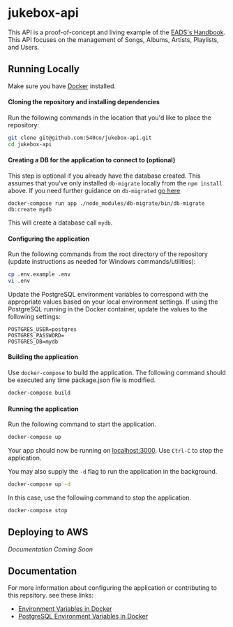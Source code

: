 # jukebox-api

This API is a proof-of-concept and living example of the [EADS's Handbook]().  This API focuses on the management of Songs, Albums, Artists, Playlists, and Users.

## Running Locally
Make sure you have [Docker](https://docs.docker.com) installed.

#### Cloning the repository and installing dependencies

Run the following commands in the location that you'd like to place the repository:

```bash
git clone git@github.com:540co/jukebox-api.git
cd jukebox-api
```

#### Creating a DB for the application to connect to (optional)

This step is optional if you already have the database created.  This assumes that you've only installed `db-migrate` locally from the `npm install` above.  If you need further guidance on `db-migrated` [go here](https://db-migrate.readthedocs.io/en/latest/)

```
docker-compose run app ./node_modules/db-migrate/bin/db-migrate db:create mydb
```

This will create a database call `mydb`.

#### Configuring the application

Run the following commands from the root directory of the repository (update instructions as needed for Windows commands/utilities):

```bash
cp .env.example .env
vi .env
```

Update the PostgreSQL environment variables to correspond with the appropriate values based on your local environment settings.  If using the PostgreSQL running in the Docker container, update the values to the following settings:

```
POSTGRES_USER=postgres
POSTGRES_PASSWORD=
POSTGRES_DB=mydb
```

#### Building the application

Use `docker-compose` to build the application.  The following command should be executed any time package.json file is modified.

```bash
docker-compose build
```

#### Running the application

Run the following command to start the application.

```bash
docker-compose up
```

Your app should now be running on [localhost:3000](http://localhost:3000).  Use `Ctrl-C` to stop the application.

You may also supply the `-d` flag to run the application in the background.

```bash
docker-compose up -d
```

In this case, use the following command to stop the application.

```bash
docker-compose stop
```

## Deploying to AWS
*Documentation Coming Soon*

## Documentation

For more information about configuring the application or contributing to this repsitory. see these links:
* [Environment Variables in Docker](https://docs.docker.com/compose/env-file/)
* [PostgreSQL Environment Variables in Docker](https://hub.docker.com/_/postgres/)

